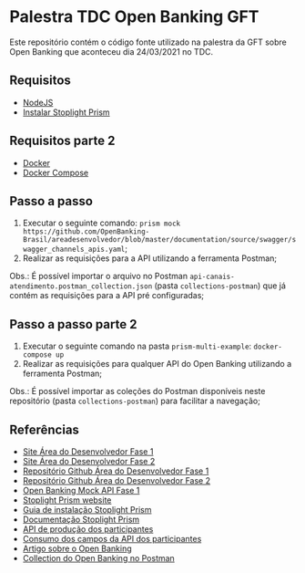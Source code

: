 # Palestra TDC Open Banking GFT

Este repositório contém o código fonte utilizado na palestra da GFT sobre Open Banking que aconteceu dia 24/03/2021 no TDC.

## Requisitos

- [NodeJS](https://nodejs.org/en/)
- [Instalar Stoplight Prism](https://github.com/stoplightio/prism#-installation-and-Usage)

## Requisitos parte 2

- [Docker](https://docs.docker.com/get-docker/)
- [Docker Compose](https://docs.docker.com/compose/install/)

## Passo a passo

1. Executar o seguinte comando: `prism mock https://github.com/OpenBanking-Brasil/areadesenvolvedor/blob/master/documentation/source/swagger/swagger_channels_apis.yaml`;
2. Realizar as requisições para a API utilizando a ferramenta Postman;

Obs.: É possível importar o arquivo no Postman `api-canais-atendimento.postman_collection.json` (pasta `collections-postman`) que já contém as requisições para a API pré configuradas;

## Passo a passo parte 2

1. Executar o seguinte comando na pasta `prism-multi-example`: `docker-compose up`
2. Realizar as requisições para qualquer API do Open Banking utilizando a ferramenta Postman;

Obs.: É possível importar as coleções do Postman disponíveis neste repositório (pasta `collections-postman`) para facilitar a navegação;
  
## Referências

- [Site Área do Desenvolvedor Fase 1](https://openbanking-brasil.github.io/areadesenvolvedor/#introducao)
- [Site Área do Desenvolvedor Fase 2](https://openbanking-brasil.github.io/areadesenvolvedor-fase2/#introducao)
- [Repositório Github Área do Desenvolvedor Fase 1](https://github.com/OpenBanking-Brasil/areadesenvolvedor)
- [Repositório Github Área do Desenvolvedor Fase 2](https://github.com/openbanking-brasil/areadesenvolvedor-fase2)
- [Open Banking Mock API Fase 1](https://github.com/OpenBanking-Brasil/mock-api)
- [Stoplight Prism website](https://stoplight.io/open-source/prism/)
- [Guia de instalação Stoplight Prism](https://github.com/stoplightio/prism#-installation-and-Usage)
- [Documentação Stoplight Prism](https://meta.stoplight.io/docs/prism/README.md)
- [API de produção dos participantes](https://data.directory.openbankingbrasil.org.br/participants)
- [Consumo dos campos da API dos participantes](https://openbanking-brasil.github.io/areadesenvolvedor-fase2/#participantes-open-banking-brasil)
- [Artigo sobre o Open Banking](https://blog.gft.com/br/2021/02/23/como-o-open-banking-funciona-na-pratica/)
- [Collection do Open Banking no Postman](https://app.getpostman.com/join-team?invite_code=c9b7529ae11f615366a03067558e9c44&ws=0234a02b-34b1-4f4d-af57-e0ffab23a8e9)